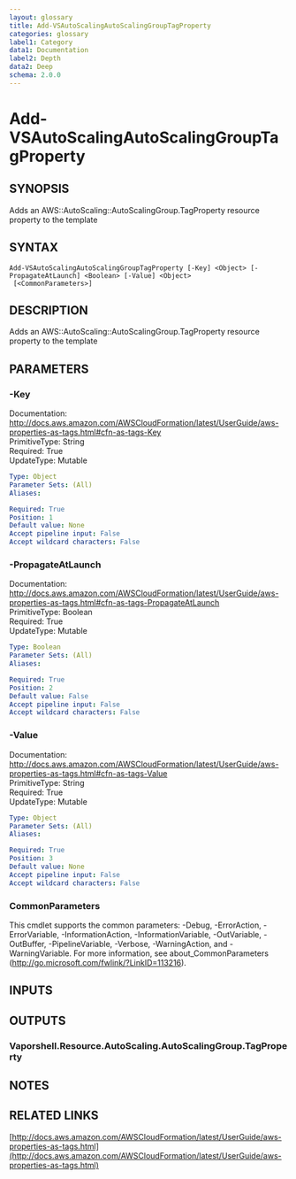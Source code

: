 ```yaml
---
layout: glossary
title: Add-VSAutoScalingAutoScalingGroupTagProperty
categories: glossary
label1: Category
data1: Documentation
label2: Depth
data2: Deep
schema: 2.0.0
---
```


# Add-VSAutoScalingAutoScalingGroupTagProperty

## SYNOPSIS
Adds an AWS::AutoScaling::AutoScalingGroup.TagProperty resource property to the template

## SYNTAX

```
Add-VSAutoScalingAutoScalingGroupTagProperty [-Key] <Object> [-PropagateAtLaunch] <Boolean> [-Value] <Object>
 [<CommonParameters>]
```

## DESCRIPTION
Adds an AWS::AutoScaling::AutoScalingGroup.TagProperty resource property to the template

## PARAMETERS

### -Key
Documentation: http://docs.aws.amazon.com/AWSCloudFormation/latest/UserGuide/aws-properties-as-tags.html#cfn-as-tags-Key    
PrimitiveType: String    
Required: True    
UpdateType: Mutable

```yaml
Type: Object
Parameter Sets: (All)
Aliases:

Required: True
Position: 1
Default value: None
Accept pipeline input: False
Accept wildcard characters: False
```

### -PropagateAtLaunch
Documentation: http://docs.aws.amazon.com/AWSCloudFormation/latest/UserGuide/aws-properties-as-tags.html#cfn-as-tags-PropagateAtLaunch    
PrimitiveType: Boolean    
Required: True    
UpdateType: Mutable

```yaml
Type: Boolean
Parameter Sets: (All)
Aliases:

Required: True
Position: 2
Default value: False
Accept pipeline input: False
Accept wildcard characters: False
```

### -Value
Documentation: http://docs.aws.amazon.com/AWSCloudFormation/latest/UserGuide/aws-properties-as-tags.html#cfn-as-tags-Value    
PrimitiveType: String    
Required: True    
UpdateType: Mutable

```yaml
Type: Object
Parameter Sets: (All)
Aliases:

Required: True
Position: 3
Default value: None
Accept pipeline input: False
Accept wildcard characters: False
```

### CommonParameters
This cmdlet supports the common parameters: -Debug, -ErrorAction, -ErrorVariable, -InformationAction, -InformationVariable, -OutVariable, -OutBuffer, -PipelineVariable, -Verbose, -WarningAction, and -WarningVariable.
For more information, see about_CommonParameters (http://go.microsoft.com/fwlink/?LinkID=113216).

## INPUTS

## OUTPUTS

### Vaporshell.Resource.AutoScaling.AutoScalingGroup.TagProperty

## NOTES

## RELATED LINKS

[http://docs.aws.amazon.com/AWSCloudFormation/latest/UserGuide/aws-properties-as-tags.html](http://docs.aws.amazon.com/AWSCloudFormation/latest/UserGuide/aws-properties-as-tags.html)

